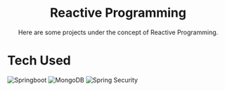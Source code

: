 <div align="center">
      <h1>Reactive Programming</h1>
Here are some projects under the concept of Reactive Programming. 
</div>

# Tech Used

![Springboot](https://img.shields.io/badge/Spring_Boot-F2F4F9?style=for-the-badge&logo=spring-boot) ![MongoDB](https://img.shields.io/badge/MongoDB-4EA94B?style=for-the-badge&logo=mongodb&logoColor=white) ![Spring Security](https://img.shields.io/badge/Spring_Security-6DB33F?style=for-the-badge&logo=Spring-Security&logoColor=white)
      
